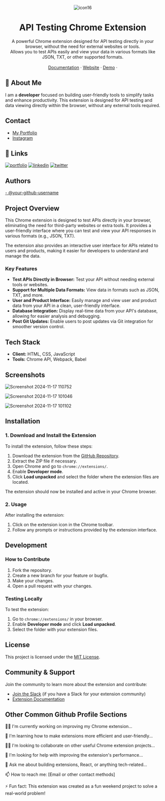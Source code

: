 <p align="center">

<p align="center">
  <img src="https://github.com/user-attachments/assets/c01c9e0b-1dc0-495b-aff0-a3236d46af27" alt="icon16" />
</p>

   

  <h1 align="center">API Testing Chrome Extension</h1>

  <p align="center">
    A powerful Chrome extension designed for API testing directly in your browser, without the need for external websites or tools.
    <br />
    Allows you to test APIs easily and view your data in various formats like JSON, TXT, or other supported formats.
    <br />
    <br />
    <a href="#">Documentation</a>
    ·
    <a href="#">Website</a>
    ·
    <a href="#">Demo</a>
    ·
  </p>
</p>

## 🚀 About Me
I am a **developer** focused on building user-friendly tools to simplify tasks and enhance productivity. This extension is designed for API testing and data viewing directly within the browser, without any external tools required.

## Contact
- [My Portfolio](https://codingyari.com)
- [Instagram](https://www.instagram.com/mr.samyy_99)

## 🔗 Links
[![portfolio](https://img.shields.io/badge/my_portfolio-000?style=for-the-badge&logo=ko-fi&logoColor=white)](https://katherineoelsner.com/)
[![linkedin](https://img.shields.io/badge/linkedin-0A66C2?style=for-the-badge&logo=linkedin&logoColor=white)](https://www.linkedin.com/)
[![twitter](https://img.shields.io/badge/twitter-1DA1F2?style=for-the-badge&logo=twitter&logoColor=white)](https://twitter.com/)

## Authors
  <a href="https://github.com/your-github-username">
- @your-github-username
  </a>

## Project Overview

This Chrome extension is designed to test APIs directly in your browser, eliminating the need for third-party websites or extra tools. It provides a user-friendly interface where you can test and view your API responses in various formats (e.g., JSON, TXT).

The extension also provides an interactive user interface for APIs related to users and products, making it easier for developers to understand and manage the data.

### Key Features
- **Test APIs Directly in Browser:** Test your API without needing external tools or websites.
- **Support for Multiple Data Formats:** View data in formats such as JSON, TXT, and more.
- **User and Product Interface:** Easily manage and view user and product data from your API in a clean, user-friendly interface.
- **Database Integration:** Display real-time data from your API's database, allowing for easier analysis and debugging.
- **Post Git Updates:** Enable users to post updates via Git integration for smoother version control.

## Tech Stack
- **Client:** HTML, CSS, JavaScript
- **Tools:** Chrome API, Webpack, Babel

## Screenshots
![Screenshot 2024-11-17 110752](https://github.com/user-attachments/assets/69b52c95-629d-40cf-98a9-a5dfd730bdca)

![Screenshot 2024-11-17 101046](https://github.com/user-attachments/assets/a2ce1cbf-3919-41f3-b628-4952b55539b8)

![Screenshot 2024-11-17 101102](https://github.com/user-attachments/assets/5f4073c8-7de4-4703-85be-aefd3fcfdaed)

## Installation

### 1. Download and Install the Extension
To install the extension, follow these steps:

1. Download the extension from the [GitHub Repository](#).
2. Extract the ZIP file if necessary.
3. Open Chrome and go to `chrome://extensions/`.
4. Enable **Developer mode**.
5. Click **Load unpacked** and select the folder where the extension files are located.

The extension should now be installed and active in your Chrome browser.

### 2. Usage
After installing the extension:
1. Click on the extension icon in the Chrome toolbar.
2. Follow any prompts or instructions provided by the extension interface.

## Development

### How to Contribute
1. Fork the repository.
2. Create a new branch for your feature or bugfix.
3. Make your changes.
4. Open a pull request with your changes.

### Testing Locally
To test the extension:
1. Go to `chrome://extensions/` in your browser.
2. Enable **Developer mode** and click **Load unpacked**.
3. Select the folder with your extension files.

## License
This project is licensed under the [MIT License](LICENSE).

## Community & Support
Join the community to learn more about the extension and contribute:
- [Join the Slack](#) (if you have a Slack for your extension community)
- [Extension Documentation](#)

## Other Common Github Profile Sections
👩‍💻 I'm currently working on improving my Chrome extension...

🧠 I'm learning how to make extensions more efficient and user-friendly...

👯‍♀️ I'm looking to collaborate on other useful Chrome extension projects...

🤔 I'm looking for help with improving the extension's performance...

💬 Ask me about building extensions, React, or anything tech-related...

📫 How to reach me: [Email or other contact methods]

⚡️ Fun fact: This extension was created as a fun weekend project to solve a real-world problem!
